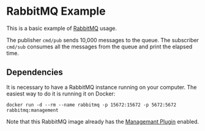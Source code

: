# RabbitMQ Example

This is a basic example of [RabbitMQ](https://www.rabbitmq.com/) usage.

The publisher `cmd/pub` sends 10,000 messages to the queue.
The subscriber `cmd/sub` consumes all the messages from the queue and print the elapsed time.

## Dependencies

It is necessary to have a RabbitMQ instance running on your computer.
The easiest way to do it is running it on Docker:

```
docker run -d --rm --name rabbitmq -p 15672:15672 -p 5672:5672 rabbitmq:management
```

Note that this RabbitMQ image already has the [Managemant Plugin](https://www.rabbitmq.com/management.html) enabled.